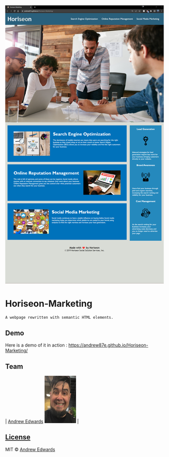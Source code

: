# ![Horiseon-Marketing](./assets/images/2022-06-15_19-50.png?raw=true "Screenshot")
# Horiseon-Marketing
    A webpage rewritten with semantic HTML elements.


## Demo
Here is a demo of it in action : https://andrew87e.github.io/Horiseon-Marketing/

## Team

 | [Andrew Edwards](https://github.com/andrew87e) [<img src="./assets/images/thatsame.jpg" width=100 height=150>](https://github.com/andrew87e) | 

## [License](https://github.com/Andrew87E/Horiseon-Marketing/blob/main/LICENSE)
 

MIT © [Andrew Edwards](https://github.com/andrew87e)
